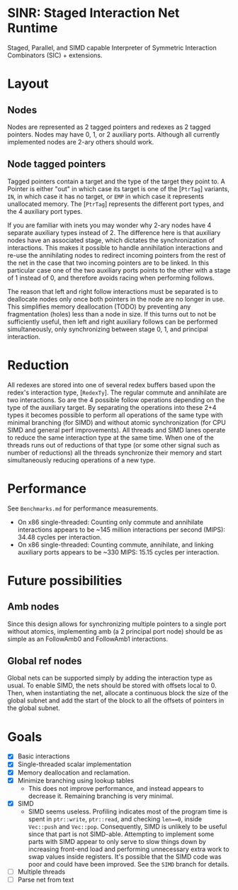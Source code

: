 <!-- cargo-rdme start -->

# SINR: Staged Interaction Net Runtime

Staged, Parallel, and SIMD capable Interpreter of Symmetric Interaction Combinators (SIC) + extensions.

# Layout
## Nodes
Nodes are represented as 2 tagged pointers and redexes as 2 tagged pointers. Nodes may have 0, 1, or 2 auxiliary ports. Although all currently implemented nodes are 2-ary others should work.
## Node tagged pointers
Tagged pointers contain a target and the type of the target they point to.
A Pointer is either "out" in which case its target is one of the [`PtrTag`] variants, `IN`, in which case it has no target, or `EMP` in which case it represents unallocated memory. The [`PtrTag`] represents the different port types, and the 4 auxiliary port types.

If you are familiar with inets you may wonder why 2-ary nodes have 4 separate auxiliary types instead of 2. The difference here is that auxiliary nodes have an associated stage, which dictates the synchronization of interactions. This makes it possible to handle annihilation interactions and re-use the annihilating nodes to redirect incoming pointers from the rest of the net in the case that two incoming pointers are to be linked. In this particular case one of the two auxiliary ports points to the other with a stage of 1 instead of 0, and therefore avoids racing when performing follows.

The reason that left and right follow interactions must be separated is to deallocate nodes only once both pointers in the node are no longer in use. This simplifies memory deallocation (TODO) by preventing any fragmentation (holes) less than a node in size. If this turns out to not be sufficiently useful, then left and right auxiliary follows can be performed simultaneously, only synchronizing between stage 0, 1, and principal interaction.

# Reduction
All redexes are stored into one of several redex buffers based upon the redex's interaction type, [`RedexTy`]. The regular commute and annihilate are two interactions. So are the 4 possible follow operations depending on the type of the auxiliary target. By separating the operations into these 2+4 types it becomes possible to perform all operations of the same type with minimal branching (for SIMD) and without atomic synchronization (for CPU SIMD and general perf improvements). All threads and SIMD lanes operate to reduce the same interaction type at the same time. When one of the threads runs out of reductions of that type (or some other signal such as number of reductions) all the threads synchronize their memory and start simultaneously reducing operations of a new type.
# Performance
See `Benchmarks.md` for performance measurements.
- On x86 single-threaded: Counting only commute and annihilate interactions appears to be ~145 million interactions per second (MIPS): 34.48 cycles per interaction.
- On x86 single-threaded: Counting commute, annihilate, and linking auxiliary ports appears to be ~330 MIPS: 15.15 cycles per interaction.
# Future possibilities
## Amb nodes
Since this design allows for synchronizing multiple pointers to a single port without atomics, implementing amb (a 2 principal port node) should be as simple as an FollowAmb0 and FollowAmb1 interactions.
## Global ref nodes
Global nets can be supported simply by adding the interaction type as usual. To enable SIMD, the nets should be stored with offsets local to 0. Then, when instantiating the net, allocate a continuous block the size of the global subnet and add the start of the block to all the offsets of pointers in the global subnet.
# Goals
- [x] Basic interactions
- [x] Single-threaded scalar implementation
- [x] Memory deallocation and reclamation.
- [x] Minimize branching using lookup tables
    - This does not improve performance, and instead appears to decrease it. Remaining branching is very minimal.
- [x] SIMD
    - SIMD seems useless. Profiling indicates most of the program time is spent in `ptr::write`, `ptr::read`, and checking `len==0`, inside `Vec::push` and `Vec::pop`.
    Consequently, SIMD is unlikely to be useful since that part is not SIMD-able. Attempting to implement some parts with SIMD appear to only serve to slow things down by increasing front-end load and performing unnecessary extra work to swap values inside registers. It's possible that the SIMD code was poor and could have been improved. See the `SIMD` branch for details.
- [ ] Multiple threads
- [ ] Parse net from text

<!-- cargo-rdme end -->

